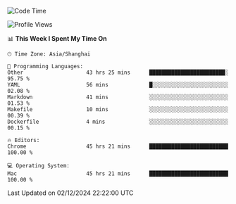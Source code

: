 <!--START_SECTION:waka-->
![Code Time](http://img.shields.io/badge/Code%20Time-3%2C097%20hrs%2020%20mins-blue)

![Profile Views](http://img.shields.io/badge/Profile%20Views-0-blue)

📊 **This Week I Spent My Time On** 

```text
🕑︎ Time Zone: Asia/Shanghai

💬 Programming Languages: 
Other                    43 hrs 25 mins      ████████████████████████░   95.75 % 
YAML                     56 mins             █░░░░░░░░░░░░░░░░░░░░░░░░   02.08 % 
Markdown                 41 mins             ░░░░░░░░░░░░░░░░░░░░░░░░░   01.53 % 
Makefile                 10 mins             ░░░░░░░░░░░░░░░░░░░░░░░░░   00.39 % 
Dockerfile               4 mins              ░░░░░░░░░░░░░░░░░░░░░░░░░   00.15 % 

🔥 Editors: 
Chrome                   45 hrs 21 mins      █████████████████████████   100.00 % 

💻 Operating System: 
Mac                      45 hrs 21 mins      █████████████████████████   100.00 % 
```


 Last Updated on 02/12/2024 22:22:00 UTC
<!--END_SECTION:waka-->